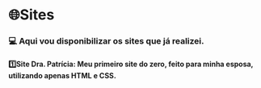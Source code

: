 # :globe_with_meridians:Sites

### :computer: Aqui vou disponibilizar os sites que já realizei.

#### :one:Site Dra. Patrícia: Meu primeiro site do zero, feito para minha esposa, utilizando apenas HTML e CSS. 

#### 







